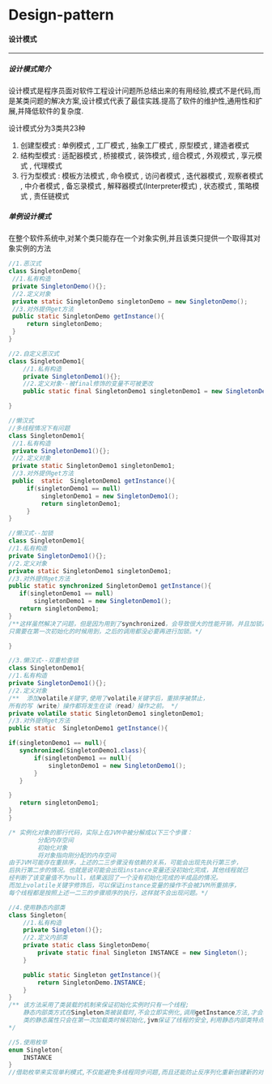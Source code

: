 # Design-pattern
#### 设计模式

------

##### 设计模式简介

设计模式是程序员面对软件工程设计问题所总结出来的有用经验,模式不是代码,而是某类问题的解决方案,设计模式代表了最佳实践.提高了软件的维护性,通用性和扩展,并降低软件的复杂度.

设计模式分为3类共23种

1. 创建型模式 : 单例模式 , 工厂模式 , 抽象工厂模式 , 原型模式 , 建造者模式
2. 结构型模式 : 适配器模式 , 桥接模式 , 装饰模式 , 组合模式 , 外观模式 , 享元模式 , 代理模式
3. 行为型模式 : 模板方法模式 , 命令模式 , 访问者模式 , 迭代器模式 , 观察者模式 , 中介者模式 , 备忘录模式 , 解释器模式(Interpreter模式) , 状态模式 , 策略模式 , 责任链模式

##### 单例设计模式

在整个软件系统中,对某个类只能存在一个对象实例,并且该类只提供一个取得其对象实例的方法

```java
//1.恶汉式
class SingletonDemo{
 //1.私有构造
 private SingletonDemo(){};
 //2.定义对象
 private static SingletonDemo singletonDemo = new SingletonDemo();
 //3.对外提供get方法
 public static SingletonDemo getInstance(){
     return singletonDemo;
 }
}
```

```java
//2.自定义恶汉式
class SingletonDemo1{
	//1.私有构造
	private SingletonDemo1(){};
	//2.定义对象--被final修饰的变量不可被更改
	public static final SingletonDemo1 singletonDemo1 = new SingletonDemo1();

}
```

```java
//懒汉式
//多线程情况下有问题
class SingletonDemo1{
 //1.私有构造
 private SingletonDemo1(){};
 //2.定义对象
 private static SingletonDemo1 singletonDemo1;
 //3.对外提供get方法
 public  static  SingletonDemo1 getInstance(){
     if(singletonDemo1 == null)
         singletonDemo1 = new SingletonDemo1();
         return singletonDemo1;
     }
}
```

```java
//懒汉式--加锁
class SingletonDemo1{
//1.私有构造
private SingletonDemo1(){};
//2.定义对象
private static SingletonDemo1 singletonDemo1;
//3.对外提供get方法
public static synchronized SingletonDemo1 getInstance(){
   if(singletonDemo1 == null)
       singletonDemo1 = new SingletonDemo1();
   return singletonDemo1;
}
/**这样虽然解决了问题，但是因为用到了synchronized，会导致很大的性能开销，并且加锁其实
只需要在第一次初始化的时候用到，之后的调用都没必要再进行加锁。*/

}
```

```java
//3.懒汉式--双重检查锁
class SingletonDemo1{
//1.私有构造
private SingletonDemo1(){};
//2.定义对象
/**  添加volatile关键字,使用了volatile关键字后，重排序被禁止，
所有的写（write）操作都将发生在读（read）操作之前。 */
private volatile static SingletonDemo1 singletonDemo1;
//3.对外提供get方法
public static  SingletonDemo1 getInstance(){

if(singletonDemo1 == null){
   synchronized(SingletonDemo1.class){
       if(singletonDemo1 == null){
           singletonDemo1 = new SingletonDemo1();
       }
   }

}
   return singletonDemo1;
}
}

/* 实例化对象的那行代码，实际上在JVM中被分解成以下三个步骤：
		分配内存空间
		初始化对象
		将对象指向刚分配的内存空间
由于JVM可能存在重排序，上述的二三步骤没有依赖的关系，可能会出现先执行第三步，
后执行第二步的情况。也就是说可能会出现instance变量还没初始化完成，其他线程就已
经判断了该变量值不为null，结果返回了一个没有初始化完成的半成品的情况。
而加上volatile关键字修饰后，可以保证instance变量的操作不会被JVM所重排序，
每个线程都是按照上述一二三的步骤顺序的执行，这样就不会出现问题。*/
```

```java
//4.使用静态内部类
class Singleton{
    //1.私有构造
    private Singleton(){};
    //2.定义内部类
    private static class SingletonDemo{
        private static final Singleton INSTANCE = new Singleton();
    }

    public static Singleton getInstance(){
        return SingletonDemo.INSTANCE;
    }
}
/** 该方法采用了类装载的机制来保证初始化实例时只有一个线程;
	静态内部类方式在Singleton类被装载时,不会立即实例化,调用getInstance方法,才会装载该静态内部类,从而完成Singleton的实例化;
	类的静态属性只会在第一次加载类时候初始化,jvm保证了线程的安全,利用静态内部类特点实现延迟加载,效率高
*/
```

```java
//5.使用枚举
enum Singleton{
    INSTANCE
}
//借助枚举来实现单利模式,不仅能避免多线程同步问题,而且还能防止反序列化重新创建新的对象
```
